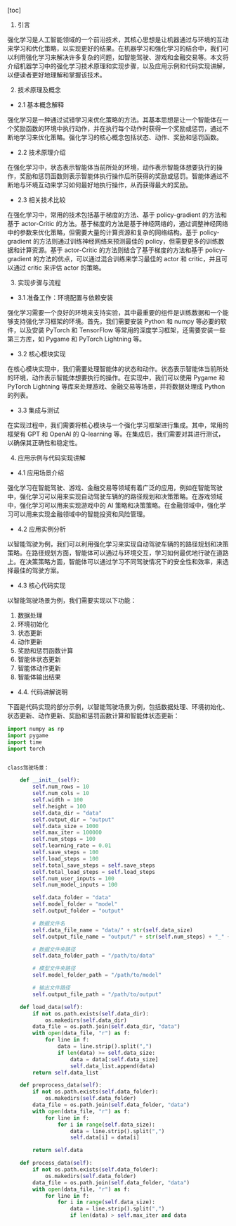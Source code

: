 
[toc]                    
                
                
1. 引言

强化学习是人工智能领域的一个前沿技术，其核心思想是让机器通过与环境的互动来学习和优化策略，以实现更好的结果。在机器学习和强化学习的结合中，我们可以利用强化学习来解决许多复杂的问题，如智能驾驶、游戏和金融交易等。本文将介绍机器学习中的强化学习技术原理和实现步骤，以及应用示例和代码实现讲解，以便读者更好地理解和掌握该技术。

2. 技术原理及概念

- 2.1 基本概念解释

强化学习是一种通过试错学习来优化策略的方法。其基本思想是让一个智能体在一个奖励函数的环境中执行动作，并在执行每个动作时获得一个奖励或惩罚，通过不断地学习来优化策略。强化学习的核心概念包括状态、动作、奖励和惩罚函数。

- 2.2 技术原理介绍

在强化学习中，状态表示智能体当前所处的环境，动作表示智能体想要执行的操作，奖励和惩罚函数则表示智能体执行操作后所获得的奖励或惩罚。智能体通过不断地与环境互动来学习如何最好地执行操作，从而获得最大的奖励。

- 2.3 相关技术比较

在强化学习中，常用的技术包括基于梯度的方法、基于 policy-gradient 的方法和基于 actor-Critic 的方法。基于梯度的方法是基于神经网络的，通过调整神经网络中的参数来优化策略，但需要大量的计算资源和复杂的网络结构。基于 policy-gradient 的方法则通过训练神经网络来预测最佳的 policy，但需要更多的训练数据和计算资源。基于 actor-Critic 的方法则结合了基于梯度的方法和基于 policy-gradient 的方法的优点，可以通过混合训练来学习最佳的 actor 和 critic，并且可以通过 critic 来评估 actor 的策略。

3. 实现步骤与流程

- 3.1 准备工作：环境配置与依赖安装

强化学习需要一个良好的环境来支持实验，其中最重要的组件是训练数据和一个能够支持强化学习框架的环境。首先，我们需要安装 Python 和 numpy 等必要的软件，以及安装 PyTorch 和 TensorFlow 等常用的深度学习框架，还需要安装一些第三方库，如 Pygame 和 PyTorch Lightning 等。

- 3.2 核心模块实现

在核心模块实现中，我们需要处理智能体的状态和动作。状态表示智能体当前所处的环境，动作表示智能体想要执行的操作。在实现中，我们可以使用 Pygame 和 PyTorch Lightning 等库来处理游戏、金融交易等场景，并将数据处理成 Python 的列表。

- 3.3 集成与测试

在实现过程中，我们需要将核心模块与一个强化学习框架进行集成。其中，常用的框架有 GPT 和 OpenAI 的 Q-learning 等。在集成后，我们需要对其进行测试，以确保其正确性和稳定性。

4. 应用示例与代码实现讲解

- 4.1 应用场景介绍

强化学习在智能驾驶、游戏、金融交易等领域有着广泛的应用，例如在智能驾驶中，强化学习可以用来实现自动驾驶车辆的的路径规划和决策策略。在游戏领域中，强化学习可以用来实现游戏中的 AI 策略和决策策略。在金融领域中，强化学习可以用来实现金融领域中的智能投资和风险管理。

- 4.2 应用实例分析

以智能驾驶为例，我们可以利用强化学习来实现自动驾驶车辆的的路径规划和决策策略。在路径规划方面，智能体可以通过与环境交互，学习如何最优地行驶在道路上。在决策策略方面，智能体可以通过学习不同驾驶情况下的安全性和效率，来选择最佳的驾驶方案。

- 4.3 核心代码实现

以智能驾驶场景为例，我们需要实现以下功能：

1. 数据处理
2. 环境初始化
3. 状态更新
4. 动作更新
5. 奖励和惩罚函数计算
6. 智能体状态更新
7. 智能体动作更新
8. 智能体输出结果

- 4.4. 代码讲解说明

下面是代码实现的部分示例，以智能驾驶场景为例，包括数据处理、环境初始化、状态更新、动作更新、奖励和惩罚函数计算和智能体状态更新：
```python
import numpy as np
import pygame
import time
import torch


class驾驶场景：

    def __init__(self):
        self.num_rows = 10
        self.num_cols = 10
        self.width = 100
        self.height = 100
        self.data_dir = "data"
        self.output_dir = "output"
        self.data_size = 1000
        self.max_iter = 100000
        self.num_steps = 100
        self.learning_rate = 0.01
        self.save_steps = 100
        self.load_steps = 100
        self.total_save_steps = self.save_steps
        self.total_load_steps = self.load_steps
        self.num_user_inputs = 100
        self.num_model_inputs = 100

        self.data_folder = "data"
        self.model_folder = "model"
        self.output_folder = "output"

        # 数据文件名
        self.data_file_name = "data/" + str(self.data_size)
        self.output_file_name = "output/" + str(self.num_steps) + "_" + str(self.num_user_inputs) + "_" + str(self.num_model_inputs) + ".csv"

        # 数据文件夹路径
        self.data_folder_path = "/path/to/data"

        # 模型文件夹路径
        self.model_folder_path = "/path/to/model"

        # 输出文件路径
        self.output_file_path = "/path/to/output"

    def load_data(self):
        if not os.path.exists(self.data_dir):
            os.makedirs(self.data_dir)
        data_file = os.path.join(self.data_dir, "data")
        with open(data_file, "r") as f:
            for line in f:
                data = line.strip().split(",")
                if len(data) >= self.data_size:
                    data = data[:self.data_size]
                    self.data_list.append(data)
        return self.data_list

    def preprocess_data(self):
        if not os.path.exists(self.data_folder):
            os.makedirs(self.data_folder)
        data_file = os.path.join(self.data_folder, "data")
        with open(data_file, "r") as f:
            for line in f:
                for i in range(self.data_size):
                    data = line.strip().split(",")
                    self.data[i] = data[i]

        return self.data

    def process_data(self):
        if not os.path.exists(self.data_folder):
            os.makedirs(self.data_folder)
        data_file = os.path.join(self.data_folder, "data")
        with open(data_file, "r") as f:
            for line in f:
                for i in range(self.data_size):
                    data = line.strip().split(",")
                    if len(data) > self.max_iter and data

